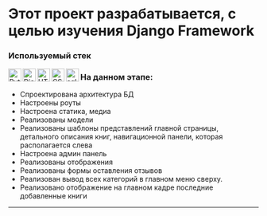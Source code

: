 # Этот проект разрабатывается, с целью изучения Django Framework

### Используемый стек
[<img align="left" alt="Python" width="26px" stc="https://raw.githubusercontent.com/github/explore/80688e429a7d4ef2fca1e82350fe8e3517d3494d/topics/python/python.png"/>][python]
[<img align="left" alt="Django" width="26px" stc="https://raw.githubusercontent.com/github/explore/7456fdff59816d37ef383a6c8f32a26ff7332db2/topics/django/django.png"/>][django]
[<img align="left" alt="HTML5" width="26px" stc="https://raw.githubusercontent.com/github/explore/80688e429a7d4ef2fca1e82350fe8e3517d3494d/topics/html/html.png"/>][html5]
[<img align="left" alt="CSS" width="26px" stc="https://raw.githubusercontent.com/github/explore/80688e429a7d4ef2fca1e82350fe8e3517d3494d/topics/css/css.png"/>][css]
[<img align="left" alt="sqlite" width="26px" stc="https://avatars.githubusercontent.com/u/48680494?v=4"/>][sql]


[python]: https://www.python.org
[django]: https://www.djangoproject.com
[html5]: https://ru.wikipedia.org/wiki/HTML5
[css]: https://ru.wikipedia.org/wiki/HTML5
[sql]: https://github.com/sqlite/sqlite

### На данном этапе:
- Спроектирована архитектура БД
- Настроены роуты
- Настроена статика, медиа
- Реализованы модели 
- Реализованы шаблоны представлений главной страницы, детального описания книг, навигационной панели, которая располагается слева
- Настроена админ панель
- Реализованы отображения
- Реализованы формы оставления отзывов
- Реализован вывод всех категорий в главном меню сверху.
- Реализовано отображение на главном кадре последние добавленные книги

---------------------------------------------------------------------------------